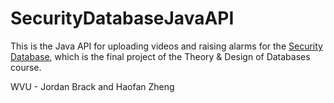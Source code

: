 # SecurityDatabaseJavaAPI
This is the Java API for uploading videos and raising alarms for the [Security Database](https://github.com/bobymicjohn/SecurityDatabase), which is the final project of the Theory & Design of Databases course. 

WVU - Jordan Brack and Haofan Zheng
